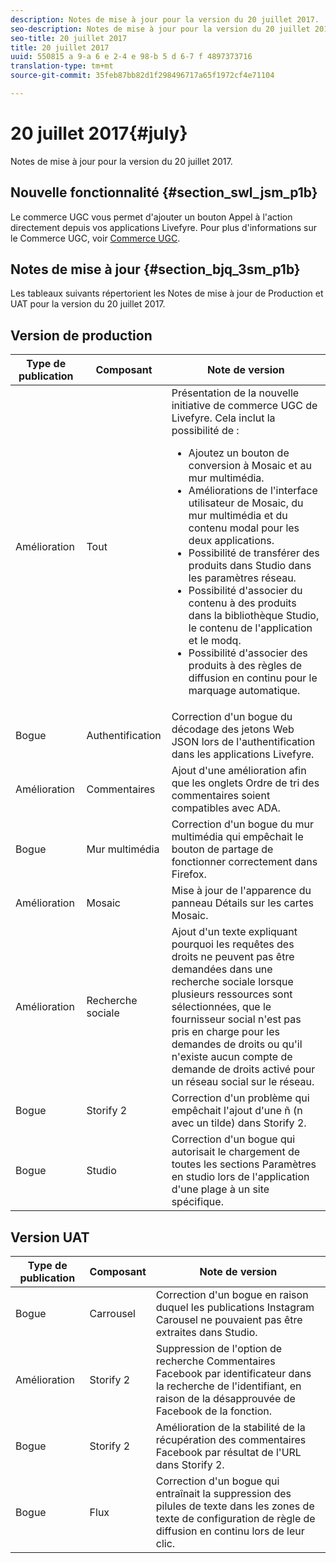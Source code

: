 ```yaml
---
description: Notes de mise à jour pour la version du 20 juillet 2017.
seo-description: Notes de mise à jour pour la version du 20 juillet 2017.
seo-title: 20 juillet 2017
title: 20 juillet 2017
uuid: 550815 a 9-a 6 e 2-4 e 98-b 5 d 6-7 f 4897373716
translation-type: tm+mt
source-git-commit: 35feb87bb82d1f298496717a65f1972cf4e71104

---
```



# 20 juillet 2017{#july}

Notes de mise à jour pour la version du 20 juillet 2017.

## Nouvelle fonctionnalité {#section_swl_jsm_p1b}

Le commerce UGC vous permet d'ajouter un bouton Appel à l'action directement depuis vos applications Livefyre. Pour plus d'informations sur le Commerce UGC, voir [Commerce UGC](../../../c-features-livefyre/c-ugc-commerce.md#c_ugc_commerce).

## Notes de mise à jour {#section_bjq_3sm_p1b}

Les tableaux suivants répertorient les Notes de mise à jour de Production et UAT pour la version du 20 juillet 2017.

## Version de production

| Type de publication | Composant | Note de version |
|--- |--- |--- |
| Amélioration | Tout | Présentation de la nouvelle initiative de commerce UGC de Livefyre. Cela inclut la possibilité de : <br><ul><li>Ajoutez un bouton de conversion à Mosaic et au mur multimédia. </li><li>Améliorations de l'interface utilisateur de Mosaic, du mur multimédia et du contenu modal pour les deux applications. </li><li>Possibilité de transférer des produits dans Studio dans les paramètres réseau.</li><li> Possibilité d'associer du contenu à des produits dans la bibliothèque Studio, le contenu de l'application et le modq.</li><li> Possibilité d'associer des produits à des règles de diffusion en continu pour le marquage automatique.</li></ul> |
| Bogue | Authentification | Correction d'un bogue du décodage des jetons Web JSON lors de l'authentification dans les applications Livefyre. |
| Amélioration | Commentaires | Ajout d'une amélioration afin que les onglets Ordre de tri des commentaires soient compatibles avec ADA. |
| Bogue | Mur multimédia | Correction d'un bogue du mur multimédia qui empêchait le bouton de partage de fonctionner correctement dans Firefox. |
| Amélioration | Mosaic | Mise à jour de l'apparence du panneau Détails sur les cartes Mosaic. |
| Amélioration | Recherche sociale | Ajout d'un texte expliquant pourquoi les requêtes des droits ne peuvent pas être demandées dans une recherche sociale lorsque plusieurs ressources sont sélectionnées, que le fournisseur social n'est pas pris en charge pour les demandes de droits ou qu'il n'existe aucun compte de demande de droits activé pour un réseau social sur le réseau. |
| Bogue | Storify 2 | Correction d'un problème qui empêchait l'ajout d'une ñ (n avec un tilde) dans Storify 2. |
| Bogue | Studio | Correction d'un bogue qui autorisait le chargement de toutes les sections Paramètres en studio lors de l'application d'une plage à un site spécifique. |


## Version UAT

| **Type de publication** | **Composant** | **Note de version** |
|---|---|---|
| Bogue | Carrousel | Correction d'un bogue en raison duquel les publications Instagram Carousel ne pouvaient pas être extraites dans Studio. |
| Amélioration | Storify 2 | Suppression de l'option de recherche Commentaires Facebook par identificateur dans la recherche de l'identifiant, en raison de la désapprouvée de Facebook de la fonction. |
| Bogue | Storify 2 | Amélioration de la stabilité de la récupération des commentaires Facebook par résultat de l'URL dans Storify 2. |
| Bogue | Flux | Correction d'un bogue qui entraînait la suppression des pilules de texte dans les zones de texte de configuration de règle de diffusion en continu lors de leur clic. |

